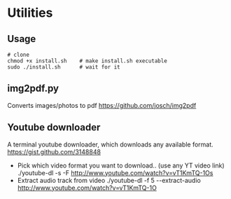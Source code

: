 # Utilities


## Usage

	# clone
	chmod +x install.sh    # make install.sh executable
	sudo ./install.sh      # wait for it

## img2pdf.py
Converts images/photos to pdf
https://github.com/josch/img2pdf

## Youtube downloader
A terminal youtube downloader, which downloads any available format.
https://gist.github.com/3148848

- Pick which video format you want to download.. (use any YT video link)
./youtube-dl -s -F http://www.youtube.com/watch?v=vT1KmTQ-1Os
- Extract audio track from video
./youtube-dl -f 5 --extract-audio http://www.youtube.com/watch?v=vT1KmTQ-1O